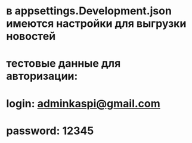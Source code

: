 # в appsettings.Development.json имеются настройки для выгрузки новостей
# тестовые данные для авторизации:
# login: adminkaspi@gmail.com 
# password: 12345
